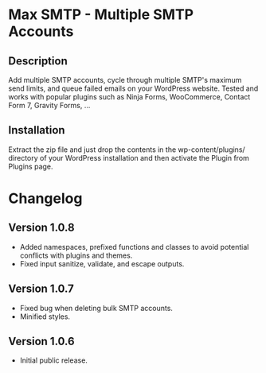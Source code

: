 # Max SMTP - Multiple SMTP Accounts

## Description
Add multiple SMTP accounts, cycle through multiple SMTP's maximum send limits, and queue failed emails on your WordPress website.
Tested and works with popular plugins such as Ninja Forms, WooCommerce, Contact Form 7, Gravity Forms, ...

## Installation
Extract the zip file and just drop the contents in the wp-content/plugins/ directory of your WordPress installation and then activate the Plugin from Plugins page.

# Changelog
## Version 1.0.8
* Added namespaces, prefixed functions and classes to avoid potential conflicts with plugins and themes.
* Fixed input sanitize, validate, and escape outputs.

## Version 1.0.7
* Fixed bug when deleting bulk SMTP accounts.
* Minified styles.

## Version 1.0.6
* Initial public release.
